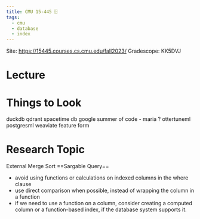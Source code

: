 ```yaml
---
title: CMU 15-445 🗄️
tags:
  - cmu
  - database
  - index
---
```

Site: https://15445.courses.cs.cmu.edu/fall2023/
Gradescope: KK5DVJ

# Lecture




# Things to Look
duckdb 
qdrant
spacetime db
google summer of code - maria ?
ottertuneml
postgresml 
weaviate
feature form

# Research Topic
External Merge Sort
==Sargable Query==
- avoid using functions or calculations on indexed columns in the where clause
- use direct comparison when possible, instead of wrapping the column in a function
- if we need to use a function on a column, consider creating a computed column or a function-based index, if the database system supports it.
